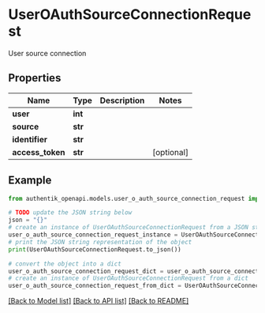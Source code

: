 # UserOAuthSourceConnectionRequest

User source connection

## Properties

Name | Type | Description | Notes
------------ | ------------- | ------------- | -------------
**user** | **int** |  | 
**source** | **str** |  | 
**identifier** | **str** |  | 
**access_token** | **str** |  | [optional] 

## Example

```python
from authentik_openapi.models.user_o_auth_source_connection_request import UserOAuthSourceConnectionRequest

# TODO update the JSON string below
json = "{}"
# create an instance of UserOAuthSourceConnectionRequest from a JSON string
user_o_auth_source_connection_request_instance = UserOAuthSourceConnectionRequest.from_json(json)
# print the JSON string representation of the object
print(UserOAuthSourceConnectionRequest.to_json())

# convert the object into a dict
user_o_auth_source_connection_request_dict = user_o_auth_source_connection_request_instance.to_dict()
# create an instance of UserOAuthSourceConnectionRequest from a dict
user_o_auth_source_connection_request_from_dict = UserOAuthSourceConnectionRequest.from_dict(user_o_auth_source_connection_request_dict)
```
[[Back to Model list]](../README.md#documentation-for-models) [[Back to API list]](../README.md#documentation-for-api-endpoints) [[Back to README]](../README.md)


